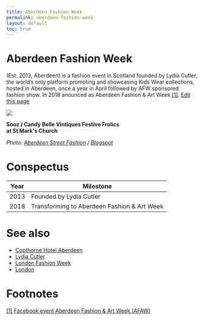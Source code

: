 ```yaml
---
title: Aberdeen Fashion Week
permalink: aberdeen-fashion-week
layout: default
toc: true
---
```


# Aberdeen Fashion Week

(Est. 2013, Aberdeen) is a fashion event in Scotland founded by Lydia Cutler, the world’s only platform promoting and showcasing Kids Wear collections, hosted in Aberdeen, once a year in April followed by AFW sponsored fashion show. In 2018 anounced as Aberdeen Fashion & Art Week <span id="a1">[\[1\]](#f1)</span>. [Edit this page](http://prose.io/#indexmod/encyclopedia/edit/master/aberdeen-fashion-week.md)

![](http://3.bp.blogspot.com/-_8vKuScmNIw/VGjKjAuSm3I/AAAAAAAAAm8/kniQgV0Lp-Y/s1600/sooz%2B1636.jpg)

**Sooz / Candy Belle Vintiques Festive Frolics <br> at St Mark's Church**

*Photo: [Aberdeen Street Fashion](aberdeen-street-fashion.md) / [Blogspot](blogspot.md)*

# Conspectus

|Year|Milestone|
|----|---------|
|2013|Founded by Lydia Cutler|
|2018|Transforming to Aberdeen Fashion & Art Week|


# See also

- [Copthorne Hotel Aberdeen](copthorne-hotel-aberdeen.md)
- [Lydia Cutler](lydia-cutler.md)
- [London Fashion Week](london-fashion-week.md)
- [London](london.md)

# Footnotes

[[1]](#a1) <span id="f1"></span> [Facebook event Aberdeen Fashion & Art Week (AFAW)](https://www.facebook.com/events/1345062792287801/)
